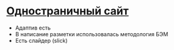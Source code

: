 # [Одностраничный сайт](https://zelelo622.github.io/MartaUp/index.html)

- Адаптив есть
- В написание разметки использовалась методология БЭМ
- Есть слайдер (slick)
